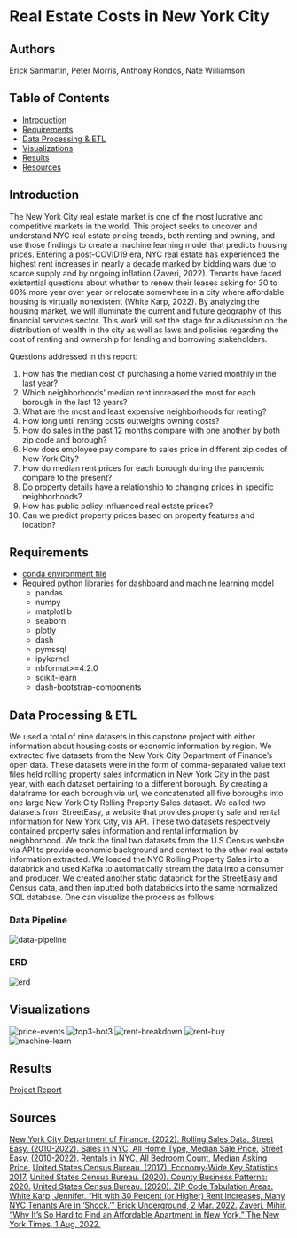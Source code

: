 # Real Estate Costs in New York City

## Authors
Erick Sanmartin, Peter Morris, Anthony Rondos, Nate Williamson

## Table of Contents
- [Introduction](#Introduction)
- [Requirements](#Requirements)
- [Data Processing & ETL](#Data-Processing-&-ETL)
- [Visualizations](#Visualizations)
- [Results](#Results)
- [Resources](#Resources)

## Introduction
The New York City real estate market is one of the most lucrative and competitive markets in the world. This project seeks to uncover and understand NYC real estate pricing trends, both renting and owning, and use those findings to create a machine learning model that predicts housing prices. Entering a post-COVID19 era, NYC real estate has experienced the highest rent increases in nearly a decade marked by bidding wars due to scarce supply and by ongoing inflation (Zaveri, 2022). Tenants have faced existential questions about whether to renew their leases asking for 30 to 60% more year over year or relocate somewhere in a city where affordable housing is virtually nonexistent (White Karp, 2022). By analyzing the housing market, we will illuminate the current and future geography of this financial services sector. This work will set the stage for a discussion on the distribution of wealth in the city as well as laws and policies regarding the cost of renting and ownership for lending and borrowing stakeholders.

Questions addressed in this report:

1. How has the median cost of purchasing a home varied monthly in the last year?
2. Which neighborhoods’ median rent increased the most for each borough in the last 12 years?
3. What are the most and least expensive neighborhoods for renting?
4. How long until renting costs outweighs owning costs?
5. How do sales in the past 12 months compare with one another by both zip code and borough?
6. How does employee pay compare to sales price in different zip codes of New York City?
7. How do median rent prices for each borough during the pandemic compare to the present?
8. Do property details have a relationship to changing prices in specific neighborhoods?
9. How has public policy influenced real estate prices?
10. Can we predict property prices based on property features and location?

## Requirements
* [conda environment file](https://github.com/nateswill/NYCHousingFinance/blob/master/Code/Dashboard/dash-capstone-env.yml)
* Required python libraries for dashboard and machine learning model
    - pandas
    - numpy
    - matplotlib
    - seaborn
    - plotly
    - dash
    - pymssql
    - ipykernel
    - nbformat>=4.2.0
    - scikit-learn
    - dash-bootstrap-components


## Data Processing & ETL
We used a total of nine datasets in this capstone project with either information about housing costs or economic information by region. We extracted five datasets from the New York City Department of Finance’s open data. These datasets were in the form of comma-separated value text files held rolling property sales information in New York City in the past year, with each dataset pertaining to a different borough. By creating a dataframe for each borough via url, we concatenated all five boroughs into one large New York City Rolling Property Sales dataset. We called two datasets from StreetEasy, a website that provides property sale and rental information for New York City, via API. These two datasets respectively contained property sales information and rental information by neighborhood. We took the final two datasets from the U.S Census website via API to provide economic background and context to the other real estate information extracted. We loaded the NYC Rolling Property Sales into a databrick and used Kafka to automatically stream the data into a consumer and producer. We created another static databrick for the StreetEasy and Census data, and then inputted both databricks into the same normalized SQL database. One can visualize the process as follows:

### Data Pipeline
![data-pipeline]()

### ERD
![erd]()
## Visualizations

![price-events]()
![top3-bot3]()
![rent-breakdown]()
![rent-buy]()
![machine-learn]()

## Results
[Project Report](https://github.com/nateswill/NYCHousingFinance/blob/master/ProjectSpecifications/ProjectTechnicalReport.pdf)

## Sources
[New York City Department of Finance. (2022). Rolling Sales Data. ](https://www1.nyc.gov/site/finance/taxes/property-rolling-sales-data.page)
[Street Easy. (2010-2022).  Sales in NYC, All Home Type, Median Sale Price.](https://streeteasy.com/blog/data-dashboard/?agg=Median&metric=Recorded%20Price&type=Sales)
[Street Easy. (2010-2022).  Rentals in NYC, All Bedroom Count, Median Asking Price.](https://streeteasy.com/blog/data-dashboard/?agg=Median&metric=Asking%20Rent&type=Rentals)
[United States Census Bureau. (2017). Economy-Wide Key Statistics 2017.](https://www.census.gov/data/developers/data-sets/economic-census/2017.html)
[United States Census Bureau. (2020). County Business Patterns: 2020.](https://www.census.gov/data/datasets/2020/econ/cbp/2020-cbp.html)
[United States Census Bureau. (2020). ZIP Code Tabulation Areas.](https://www.census.gov/cgi-bin/geo/shapefiles/index.php?year=2020&layergroup=ZIP+Code+Tabulation+Areas)
[White Karp, Jennifer. “Hit with 30 Percent (or Higher) Rent Increases, Many NYC Tenants Are in ‘Shock.’” Brick Underground, 2 Mar. 2022.](https://www.brickunderground.com/rent/why-are-landlords-raising-rents-extreme-increase-lease-renewal-nyc)
[Zaveri, Mihir. “Why It’s So Hard to Find an Affordable Apartment in New York.” The New York Times, 1 Aug. 2022.](https://www.nytimes.com/2022/08/01/nyregion/nyc-affordable-apartment-rent.html)
